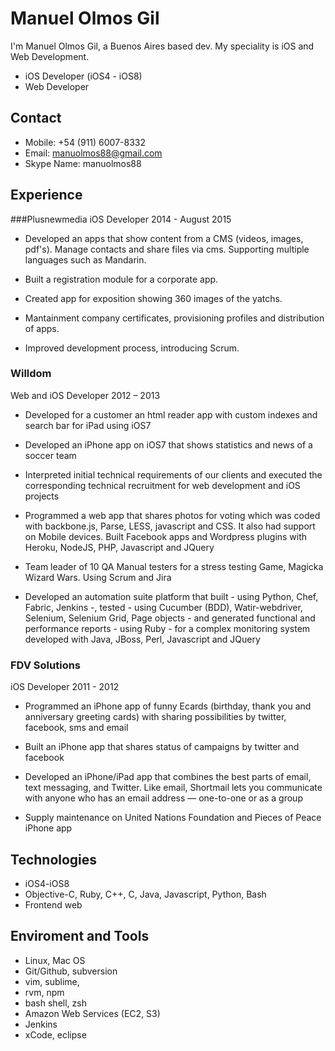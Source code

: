 # Manuel Olmos Gil
I'm Manuel Olmos Gil, a Buenos Aires based dev. My speciality is iOS and Web Development.

* iOS Developer (iOS4 - iOS8)
* Web Developer

## Contact
* Mobile: +54 (911) 6007-8332
* Email: manuolmos88@gmail.com
* Skype Name: manuolmos88

## Experience

###Plusnewmedia
iOS Developer 2014 - August 2015

* Developed an apps that show content from a CMS (videos, images, pdf's). Manage contacts and share files via cms. Supporting multiple languages such as Mandarin.

* Built a registration module for a corporate app.

* Created app for exposition showing 360 images of the yatchs.

* Mantainment company certificates, provisioning profiles and distribution of 	apps.

* Improved development process, introducing Scrum.

### Willdom
Web and iOS Developer 2012 – 2013

* Developed for a customer an html reader app with custom indexes and search bar for iPad using iOS7
* Developed an iPhone app on iOS7 that shows statistics and news of a soccer team

* Interpreted initial technical requirements of our clients and executed the corresponding technical recruitment for web development and iOS projects

* Programmed a web app that shares photos for voting which was coded with backbone.js, Parse, LESS, javascript and CSS. It also had support on Mobile devices. Built Facebook apps and Wordpress plugins with Heroku, NodeJS, PHP, Javascript and JQuery

* Team leader of 10 QA Manual testers for a stress testing Game, Magicka Wizard Wars. Using Scrum and Jira

* Developed an automation suite platform that built - using Python, Chef, Fabric, Jenkins -, tested - using Cucumber (BDD), Watir-webdriver, Selenium, Selenium Grid, Page objects - and generated functional and performance reports - using Ruby - for a complex monitoring system developed with Java, JBoss, Perl, Javascript and JQuery

### FDV Solutions
iOS Developer 2011 - 2012

* Programmed an iPhone app of funny Ecards (birthday, thank you and anniversary greeting cards) with sharing possibilities by twitter, facebook, sms and email

* Built an iPhone app that shares status of campaigns by twitter and facebook

* Developed an iPhone/iPad app that combines the best parts of email, text messaging, and Twitter. Like email, Shortmail lets you communicate with anyone who has an email address — one-to-one or as a group

* Supply maintenance on United Nations Foundation and Pieces of Peace iPhone app

## Technologies
* iOS4-iOS8
* Objective-C, Ruby, C++, C, Java, Javascript, Python, Bash
* Frontend web

## Enviroment and Tools
* Linux, Mac OS
* Git/Github, subversion
* vim, sublime,
* rvm, npm
* bash shell, zsh
* Amazon Web Services (EC2, S3)
* Jenkins
* xCode, eclipse